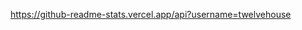 https://github-readme-stats.vercel.app/api?username=twelvehouse

<!--
**twelvehouse/twelvehouse** is a ✨ _special_ ✨ repository because its `README.md` (this file) appears on your GitHub profile.
